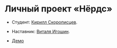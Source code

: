 # Личный проект «Нёрдс»

* Студент: [Кирилл Скорописцев](https://htmlacademy.ru/profile/id1530953).
* Наставник: [Виталя Игошин](https://htmlacademy.ru/profile/id353627).

* [Демо](https://ks123kirill.github.io/nerds/)
